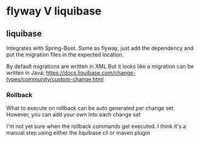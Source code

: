 # flyway V liquibase

## liquibase

Integrates with Spring-Boot.
Same as flyway, just add the dependency and put the migration files in the expected location.

By default migrations are written in XML
But it looks like a migration can be written in Java: https://docs.liquibase.com/change-types/community/custom-change.html

### Rollback

What to execute on rollback can be auto generated per change set.
However, you can add your own into each change set

I'm not yet sure when the rollback commands get executed. I think it's a manual step using either the liquibase cli or maven plugin

